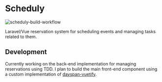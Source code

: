 # Scheduly
![scheduly-build-workflow](https://github.com/Flayshon/scheduly/workflows/scheduly-build-workflow/badge.svg)

Laravel/Vue reservation system for scheduling events and managing tasks related to them.

## Development

Currently working on the back-end implementation for managing reservations using TDD. I plan to build the main front-end component using a custom implementation of [dayspan-vuetify](https://github.com/ClickerMonkey/dayspan-vuetify).
